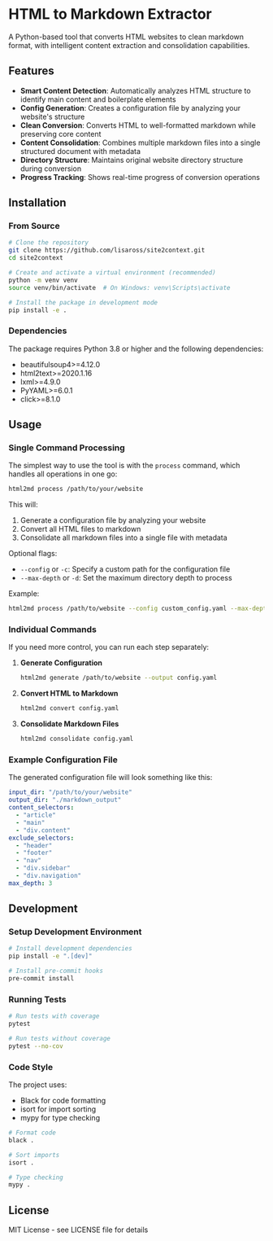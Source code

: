 # HTML to Markdown Extractor

A Python-based tool that converts HTML websites to clean markdown format, with intelligent content extraction and consolidation capabilities.

## Features

- **Smart Content Detection**: Automatically analyzes HTML structure to identify main content and boilerplate elements
- **Config Generation**: Creates a configuration file by analyzing your website's structure
- **Clean Conversion**: Converts HTML to well-formatted markdown while preserving core content
- **Content Consolidation**: Combines multiple markdown files into a single structured document with metadata
- **Directory Structure**: Maintains original website directory structure during conversion
- **Progress Tracking**: Shows real-time progress of conversion operations

## Installation

### From Source

```bash
# Clone the repository
git clone https://github.com/lisaross/site2context.git
cd site2context

# Create and activate a virtual environment (recommended)
python -m venv venv
source venv/bin/activate  # On Windows: venv\Scripts\activate

# Install the package in development mode
pip install -e .
```

### Dependencies

The package requires Python 3.8 or higher and the following dependencies:

- beautifulsoup4>=4.12.0
- html2text>=2020.1.16
- lxml>=4.9.0
- PyYAML>=6.0.1
- click>=8.1.0

## Usage

### Single Command Processing

The simplest way to use the tool is with the `process` command, which handles all operations in one go:

```bash
html2md process /path/to/your/website
```

This will:
1. Generate a configuration file by analyzing your website
2. Convert all HTML files to markdown
3. Consolidate all markdown files into a single file with metadata

Optional flags:
- `--config` or `-c`: Specify a custom path for the configuration file
- `--max-depth` or `-d`: Set the maximum directory depth to process

Example:
```bash
html2md process /path/to/website --config custom_config.yaml --max-depth 3
```

### Individual Commands

If you need more control, you can run each step separately:

1. **Generate Configuration**
   ```bash
   html2md generate /path/to/website --output config.yaml
   ```

2. **Convert HTML to Markdown**
   ```bash
   html2md convert config.yaml
   ```

3. **Consolidate Markdown Files**
   ```bash
   html2md consolidate config.yaml
   ```

### Example Configuration File

The generated configuration file will look something like this:

```yaml
input_dir: "/path/to/your/website"
output_dir: "./markdown_output"
content_selectors:
  - "article"
  - "main"
  - "div.content"
exclude_selectors:
  - "header"
  - "footer"
  - "nav"
  - "div.sidebar"
  - "div.navigation"
max_depth: 3
```

## Development

### Setup Development Environment

```bash
# Install development dependencies
pip install -e ".[dev]"

# Install pre-commit hooks
pre-commit install
```

### Running Tests

```bash
# Run tests with coverage
pytest

# Run tests without coverage
pytest --no-cov
```

### Code Style

The project uses:
- Black for code formatting
- isort for import sorting
- mypy for type checking

```bash
# Format code
black .

# Sort imports
isort .

# Type checking
mypy .
```

## License

MIT License - see LICENSE file for details
